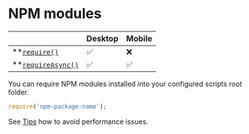 # NPM modules

|                                       | Desktop | Mobile |
| ------------------------------------- | ------- | ------ |
| **[`require()`][require]           | ✅       | ❌      |
| **[`requireAsync()`][requireAsync] | ✅       | ✅      |

You can require NPM modules installed into your configured scripts root folder.

```js
require('npm-package-name');
```

See [Tips](./usage.md#tips) how to avoid performance issues.

[require]: ./new-functions.md#require
[requireAsync]: ./new-functions.md#requireasync
